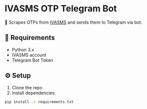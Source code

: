 # IVASMS OTP Telegram Bot

🧠 Scrapes OTPs from [IVASMS](https://ivasms.com) and sends them to Telegram via bot.

## 🔧 Requirements

- Python 3.x
- IVASMS account
- Telegram Bot Token

## ⚙️ Setup

1. Clone the repo
2. Install dependencies:

```bash
pip install -r requirements.txt

